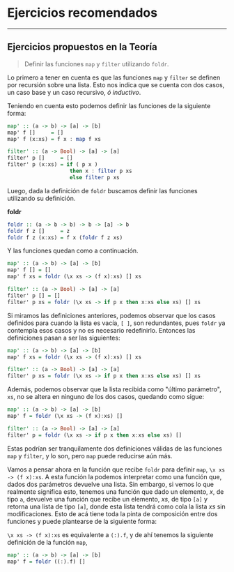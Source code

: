 # Ejercicios recomendados

* * *

## Ejercicios propuestos en la Teoría

> Definir las funciones `map` y `filter` utilizando `foldr`.

Lo primero a tener en cuenta es que las funciones `map` y `filter` se definen
por recursión sobre una lista. Esto nos indica que se cuenta con dos casos,
un caso base y un caso recursivo, _ó inductivo_.

Teniendo en cuenta esto podemos definir las funciones de la siguiente forma:

```haskell
map' :: (a -> b) -> [a] -> [b]
map' f []     = []
map' f (x:xs) = f x : map f xs

filter' :: (a -> Bool) -> [a] -> [a]
filter' p []     = []
filter' p (x:xs) = if ( p x ) 
                    then x : filter p xs
                    else filter p xs 
```

Luego, dada la definición de `foldr` buscamos definir las funciones utilizando su
definición.

**foldr**

```haskell
foldr :: (a -> b -> b) -> b -> [a] -> b
foldr f z []     = z
foldr f z (x:xs) = f x (foldr f z xs)
```

Y las funciones quedan como a continuación.

```haskell
map' :: (a -> b) -> [a] -> [b]
map' f [] = []
map' f xs = foldr (\x xs -> (f x):xs) [] xs

filter' :: (a -> Bool) -> [a] -> [a]
filter' p [] = []
filter' p xs = foldr (\x xs -> if p x then x:xs else xs) [] xs
```

Si miramos las definiciones anteriores, podemos observar que los casos definidos para
cuando la lista es vacía, `[ ]`, son redundantes, pues `foldr` ya contempla esos casos
y no es necesario redefinirlo. Entonces las definiciones pasan a ser las siguientes:

```haskell
map' :: (a -> b) -> [a] -> [b]
map' f xs = foldr (\x xs -> (f x):xs) [] xs

filter' :: (a -> Bool) -> [a] -> [a]
filter' p xs = foldr (\x xs -> if p x then x:xs else xs) [] xs
```

Además, podemos observar que la lista recibida como "último parámetro", `xs`, no se altera
en ninguno de los dos casos, quedando como sigue:

```haskell
map' :: (a -> b) -> [a] -> [b]
map' f = foldr (\x xs -> (f x):xs) []

filter' :: (a -> Bool) -> [a] -> [a]
filter' p = foldr (\x xs -> if p x then x:xs else xs) []
```

Estas podrían ser tranquilamente dos definiciones válidas de las funciones `map` y `filter`,
y lo son, pero `map` puede reducirse aún más.

Vamos a pensar ahora en la función que recibe `foldr` para definir `map`, `\x xs -> (f x):xs`.
A esta función la podemos interpretar como una función que, dados dos parámetros devuelve una lista.
Sin embargo, si vemos lo que realmente significa esto, tenemos una función que dado un elemento, _x_, de tipo `a`, devuelve una función que recibe un elemento, _xs_, de tipo `[a]` y retorna una lista de tipo `[a]`, donde esta lista tendrá como cola la lista _xs_ sin modificaciones. Esto de acá tiene toda la pinta de composición entre dos funciones y puede plantearse de la siguiente forma:

`\x xs -> (f x):xs` es equivalente a `(:).f`, y de ahí tenemos la siguiente definición de la función `map`,

```haskell
map' :: (a -> b) -> [a] -> [b]
map' f = foldr ((:).f) []
```
